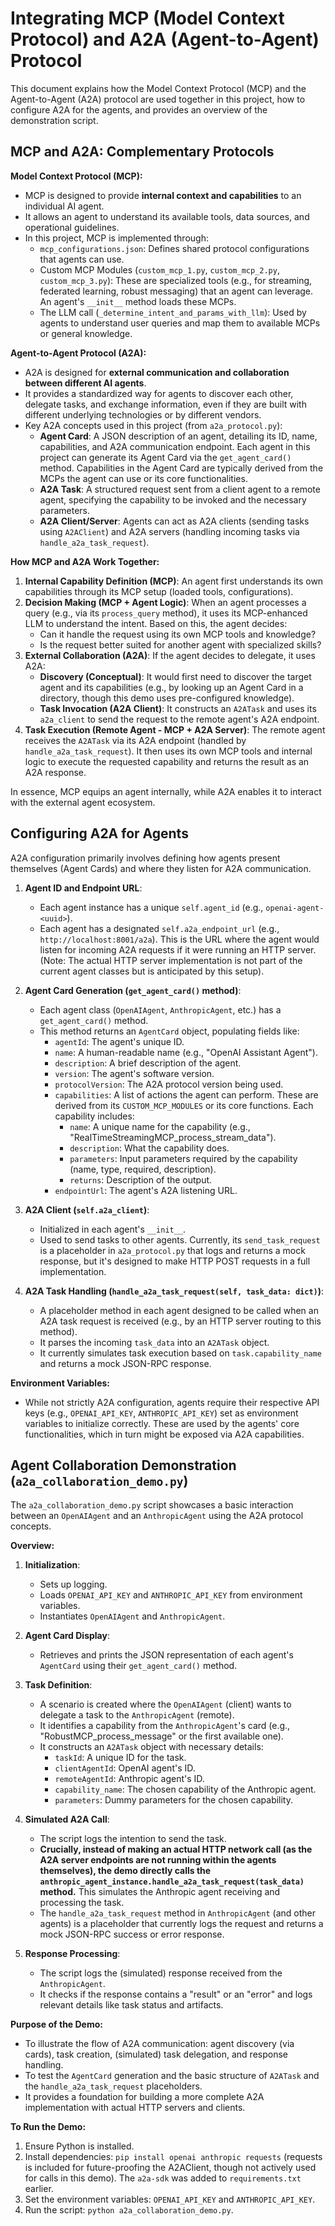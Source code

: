 # Integrating MCP (Model Context Protocol) and A2A (Agent-to-Agent) Protocol

This document explains how the Model Context Protocol (MCP) and the Agent-to-Agent (A2A) protocol are used together in this project, how to configure A2A for the agents, and provides an overview of the demonstration script.

## MCP and A2A: Complementary Protocols

**Model Context Protocol (MCP):**
- MCP is designed to provide **internal context and capabilities** to an individual AI agent.
- It allows an agent to understand its available tools, data sources, and operational guidelines.
- In this project, MCP is implemented through:
    - `mcp_configurations.json`: Defines shared protocol configurations that agents can use.
    - Custom MCP Modules (`custom_mcp_1.py`, `custom_mcp_2.py`, `custom_mcp_3.py`): These are specialized tools (e.g., for streaming, federated learning, robust messaging) that an agent can leverage. An agent's `__init__` method loads these MCPs.
    - The LLM call (`_determine_intent_and_params_with_llm`): Used by agents to understand user queries and map them to available MCPs or general knowledge.

**Agent-to-Agent Protocol (A2A):**
- A2A is designed for **external communication and collaboration between different AI agents**.
- It provides a standardized way for agents to discover each other, delegate tasks, and exchange information, even if they are built with different underlying technologies or by different vendors.
- Key A2A concepts used in this project (from `a2a_protocol.py`):
    - **Agent Card**: A JSON description of an agent, detailing its ID, name, capabilities, and A2A communication endpoint. Each agent in this project can generate its Agent Card via the `get_agent_card()` method. Capabilities in the Agent Card are typically derived from the MCPs the agent can use or its core functionalities.
    - **A2A Task**: A structured request sent from a client agent to a remote agent, specifying the capability to be invoked and the necessary parameters.
    - **A2A Client/Server**: Agents can act as A2A clients (sending tasks using `A2AClient`) and A2A servers (handling incoming tasks via `handle_a2a_task_request`).

**How MCP and A2A Work Together:**

1.  **Internal Capability Definition (MCP)**: An agent first understands its own capabilities through its MCP setup (loaded tools, configurations).
2.  **Decision Making (MCP + Agent Logic)**: When an agent processes a query (e.g., via its `process_query` method), it uses its MCP-enhanced LLM to understand the intent. Based on this, the agent decides:
    *   Can it handle the request using its own MCP tools and knowledge?
    *   Is the request better suited for another agent with specialized skills?
3.  **External Collaboration (A2A)**: If the agent decides to delegate, it uses A2A:
    *   **Discovery (Conceptual)**: It would first need to discover the target agent and its capabilities (e.g., by looking up an Agent Card in a directory, though this demo uses pre-configured knowledge).
    *   **Task Invocation (A2A Client)**: It constructs an `A2ATask` and uses its `a2a_client` to send the request to the remote agent's A2A endpoint.
4.  **Task Execution (Remote Agent - MCP + A2A Server)**: The remote agent receives the `A2ATask` via its A2A endpoint (handled by `handle_a2a_task_request`). It then uses its own MCP tools and internal logic to execute the requested capability and returns the result as an A2A response.

In essence, MCP equips an agent internally, while A2A enables it to interact with the external agent ecosystem.

## Configuring A2A for Agents

A2A configuration primarily involves defining how agents present themselves (Agent Cards) and where they listen for A2A communication.

1.  **Agent ID and Endpoint URL**:
    *   Each agent instance has a unique `self.agent_id` (e.g., `openai-agent-<uuid>`).
    *   Each agent has a designated `self.a2a_endpoint_url` (e.g., `http://localhost:8001/a2a`). This is the URL where the agent would listen for incoming A2A requests if it were running an HTTP server. (Note: The actual HTTP server implementation is not part of the current agent classes but is anticipated by this setup).

2.  **Agent Card Generation (`get_agent_card()` method)**:
    *   Each agent class (`OpenAIAgent`, `AnthropicAgent`, etc.) has a `get_agent_card()` method.
    *   This method returns an `AgentCard` object, populating fields like:
        *   `agentId`: The agent's unique ID.
        *   `name`: A human-readable name (e.g., "OpenAI Assistant Agent").
        *   `description`: A brief description of the agent.
        *   `version`: The agent's software version.
        *   `protocolVersion`: The A2A protocol version being used.
        *   `capabilities`: A list of actions the agent can perform. These are derived from its `CUSTOM_MCP_MODULES` or its core functions. Each capability includes:
            *   `name`: A unique name for the capability (e.g., "RealTimeStreamingMCP_process_stream_data").
            *   `description`: What the capability does.
            *   `parameters`: Input parameters required by the capability (name, type, required, description).
            *   `returns`: Description of the output.
        *   `endpointUrl`: The agent's A2A listening URL.

3.  **A2A Client (`self.a2a_client`)**:
    *   Initialized in each agent's `__init__`.
    *   Used to send tasks to other agents. Currently, its `send_task_request` is a placeholder in `a2a_protocol.py` that logs and returns a mock response, but it's designed to make HTTP POST requests in a full implementation.

4.  **A2A Task Handling (`handle_a2a_task_request(self, task_data: dict)`)**:
    *   A placeholder method in each agent designed to be called when an A2A task request is received (e.g., by an HTTP server routing to this method).
    *   It parses the incoming `task_data` into an `A2ATask` object.
    *   It currently simulates task execution based on `task.capability_name` and returns a mock JSON-RPC response.

**Environment Variables:**
*   While not strictly A2A configuration, agents require their respective API keys (e.g., `OPENAI_API_KEY`, `ANTHROPIC_API_KEY`) set as environment variables to initialize correctly. These are used by the agents' core functionalities, which in turn might be exposed via A2A capabilities.

## Agent Collaboration Demonstration (`a2a_collaboration_demo.py`)

The `a2a_collaboration_demo.py` script showcases a basic interaction between an `OpenAIAgent` and an `AnthropicAgent` using the A2A protocol concepts.

**Overview:**

1.  **Initialization**:
    *   Sets up logging.
    *   Loads `OPENAI_API_KEY` and `ANTHROPIC_API_KEY` from environment variables.
    *   Instantiates `OpenAIAgent` and `AnthropicAgent`.

2.  **Agent Card Display**:
    *   Retrieves and prints the JSON representation of each agent's `AgentCard` using their `get_agent_card()` method.

3.  **Task Definition**:
    *   A scenario is created where the `OpenAIAgent` (client) wants to delegate a task to the `AnthropicAgent` (remote).
    *   It identifies a capability from the `AnthropicAgent`'s card (e.g., "RobustMCP_process_message" or the first available one).
    *   It constructs an `A2ATask` object with necessary details:
        *   `taskId`: A unique ID for the task.
        *   `clientAgentId`: OpenAI agent's ID.
        *   `remoteAgentId`: Anthropic agent's ID.
        *   `capability_name`: The chosen capability of the Anthropic agent.
        *   `parameters`: Dummy parameters for the chosen capability.

4.  **Simulated A2A Call**:
    *   The script logs the intention to send the task.
    *   **Crucially, instead of making an actual HTTP network call (as the A2A server endpoints are not running within the agents themselves), the demo directly calls the `anthropic_agent_instance.handle_a2a_task_request(task_data)` method.** This simulates the Anthropic agent receiving and processing the task.
    *   The `handle_a2a_task_request` method in `AnthropicAgent` (and other agents) is a placeholder that currently logs the request and returns a mock JSON-RPC success or error response.

5.  **Response Processing**:
    *   The script logs the (simulated) response received from the `AnthropicAgent`.
    *   It checks if the response contains a "result" or an "error" and logs relevant details like task status and artifacts.

**Purpose of the Demo:**
*   To illustrate the flow of A2A communication: agent discovery (via cards), task creation, (simulated) task delegation, and response handling.
*   To test the `AgentCard` generation and the basic structure of `A2ATask` and the `handle_a2a_task_request` placeholders.
*   It provides a foundation for building a more complete A2A implementation with actual HTTP servers and clients.

**To Run the Demo:**
1.  Ensure Python is installed.
2.  Install dependencies: `pip install openai anthropic requests` (requests is included for future-proofing the A2AClient, though not actively used for calls in this demo). The `a2a-sdk` was added to `requirements.txt` earlier.
3.  Set the environment variables: `OPENAI_API_KEY` and `ANTHROPIC_API_KEY`.
4.  Run the script: `python a2a_collaboration_demo.py`.
```
